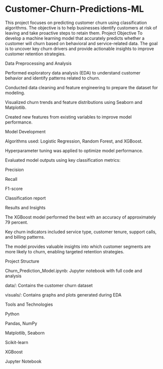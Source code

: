 # Customer-Churn-Predictions-ML
This project focuses on predicting customer churn using classification algorithms. The objective is to help businesses identify customers at risk of leaving and take proactive steps to retain them.
Project Objective
To develop a machine learning model that accurately predicts whether a customer will churn based on behavioral and service-related data. The goal is to uncover key churn drivers and provide actionable insights to improve customer retention strategies.

Data Preprocessing and Analysis


Performed exploratory data analysis (EDA) to understand customer behavior and identify patterns related to churn.

Conducted data cleaning and feature engineering to prepare the dataset for modeling.

Visualized churn trends and feature distributions using Seaborn and Matplotlib.

Created new features from existing variables to improve model performance.

Model Development


Algorithms used: Logistic Regression, Random Forest, and XGBoost.

Hyperparameter tuning was applied to optimize model performance.

Evaluated model outputs using key classification metrics:

Precision

Recall

F1-score

Classification report

Results and Insights


The XGBoost model performed the best with an accuracy of approximately 79 percent.

Key churn indicators included service type, customer tenure, support calls, and billing patterns.

The model provides valuable insights into which customer segments are more likely to churn, enabling targeted retention strategies.

Project Structure


Churn_Prediction_Model.ipynb: Jupyter notebook with full code and analysis

data/: Contains the customer churn dataset

visuals/: Contains graphs and plots generated during EDA



Tools and Technologies


Python

Pandas, NumPy

Matplotlib, Seaborn

Scikit-learn

XGBoost

Jupyter Notebook
